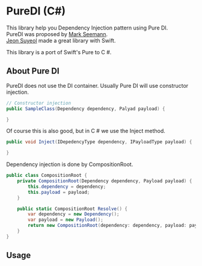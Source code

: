 # PureDI (C#)

This library help you Dependency Injection pattern using Pure DI.  
PureDI was proposed by [Mark Seemann](http://blog.ploeh.dk/2014/06/10/pure-di/).  
[Jeon Suyeol](https://github.com/devxoul/Pure) made a great library with Swift.
  
This library is a port of Swift's Pure to C #.

## About Pure DI

PureDI does not use the DI container. Usually Pure DI will use constructor injection.

```c#
// Constructor injection
public SampleClass(Dependency dependency, Palyad payload) {

}
```

Of course this is also good, but in C # we use the Inject method.

```c#
public void Inject(IDepedencyType dependency, IPayloadType payload) {

}
```

Dependency injection is done by CompositionRoot.

```c#
public class CompositionRoot {
    private CompositionRoot(Dependency dependency, Payload payload) {
        this.dependency = dependency;
        this.payload = payload;
    }

    public static CompositionRoot Resolve() {
        var dependency = new Dependency();
        var payload = new Payload();
        return new CompositionRoot(dependency: dependency, payload: payload);
    }
}
```






## Usage


